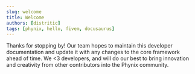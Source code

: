 ```yaml
---
slug: welcome
title: Welcome
authors: [distritic]
tags: [phynix, hello, fivem, docusaurus]
---
```


Thanks for stopping by! Our team hopes to maintain this developer documentation and update it with any changes to the core framework ahead of time. We <3 developers, and will do our best to bring innovation and creativity from other contributors into the Phynix community.